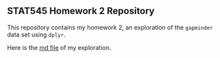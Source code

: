 ## STAT545 Homework 2 Repository

This repository contains my homework 2, an exploration of the `gapminder` data set using `dplyr`.

Here is the [md file](https://github.com/STAT545-UBC-students/hw02-fjbasedow/blob/master/Gapminder%20exploration/hw02-gapminder_exploration.md) of my exploration.
